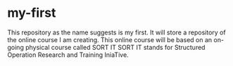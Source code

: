 # my-first
This repository as the name suggests is my first. It will store a repository of the online course I am creating.
This online course will be based on an on-going physical course called SORT IT
SORT IT stands for Structured Operation Research and Training IniaTive. 


